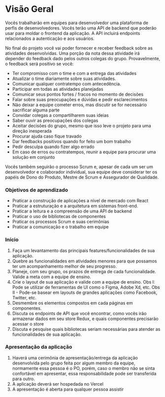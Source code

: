 # Visão Geral

Vocês trabalharão em equipes para desenvolvedor uma plataforma de perfis de desenvolvedores. Vocês terão uma API de backend que poderão usar para moldar o frontend da aplicação. A API incluirá endpoints relacionados a autenticação e aos usuários.

No final do projeto você vai poder fornecer e receber feedback sobre as atividades desenvolvidas. Uma porção da nota dessa atividade irá depender do feedback dado pelos outros colegas do grupo. Provavelmente, o feedback será positivo se você:

- Ter compromisso com o time e com a entrega das atividades
- Atualizar o time diariamente sobre suas atividades.
- Comunicar qualquer contratempo com antecedência.
- Participar em todas as atividades planejadas
- Comunicar seus pontos fortes / fracos no momento de decisões
- Falar sobre suas preocupações e dúvidas e pedir esclarecimentos
- Não deixar a equipe cometer erros, mas discutir se for necessário sacrificar alguma parte
- Convidar colegas a compartilharem suas ideias
- Saber ouvir as preocupações dos colegas
- Aceitar decisões do grupo, mesmo que isso leve o projeto para uma direção inesperada
- Procurar ajuda caso fique travado
- Dar feedbacks positivos quando for feito um bom trabalho
- Pedir desculpa quando fizer algo errado
- Em caso de erros ou contratempos, reunir a equipe para procurar uma solução em conjunto

Vocês também seguirão o processo Scrum e, apesar de cada um ser um desenvolvedor e colaborador individual, sua equipe deve considerar ter os papéis de Dono do Produto, Mestre de Scrum e Assegurador de Qualidade.

### Objetivos de aprendizado

- Praticar a construção de aplicações a nível de mercado com React
- Praticar a estruturação e a arquitetura em sistemas front-end.
- Praticar a leitura e a compreensão de uma API de backend
- Praticar o uso de bibliotecas de componentes
- Praticar os processos Scrum e suas cerimônias
- Praticar a comunicação e o trabalho em equipe

### Início

1. Faça um levantamento das principais features/funcionalidades de sua aplicação.
2. Quebre as funcionalidades em atividades menores para que possamos ter um acompanhamento melhor de seu progresso.
3. Planeje, com seu grupo, os prazos de entrega de cada funcionalidade. Valide a meta com a equipe de ensino.
4. Crie o layout de sua aplicação e valide com a equipe de ensino. Obs I: Pode se utilizar de ferramentas de UI como o Figma, Adobe Xd, etc. Obs II - Pode-se basear em layouts de grandes aplicações como Facebook, Twitter, etc.
5. Desmembre os elementos compostos em cada páginas em componentes.
6. Discuta os endpoints de API que você encontrar, como vocês irão armazenar dados em seu store Redux, e quais componentes precisarão acessar o store
7. Discuta e pesquise quais bibliotecas seriam necessárias para atender as funcionalidades de sua aplicação.

### Apresentação da aplicação

1. Haverá uma cerimônia de apresentação/entrega da aplicação desenvolvida pelo grupo feita por algum membro da equipe, normamente essa pessoa é o PO, porém, caso o membro não se sinta confortável em apresentar, essa responsabilidade pode ser transferida para outro.
2. A aplicação deverá ser hospedada no Vercel
3. A apresentação é aberta para qualquer pessoa assistir
